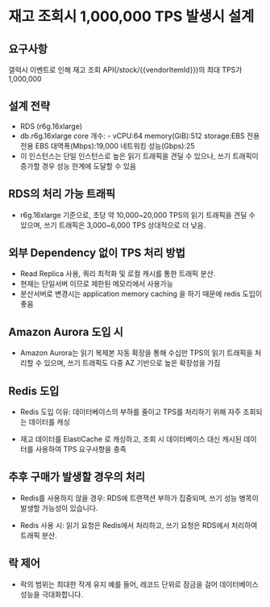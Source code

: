 # 재고 조회시 1,000,000 TPS 발생시 설계

## 요구사항

갤럭시 이벤트로 인해 재고 조회 API(/stock/{{vendorItemId}})의 최대 TPS가 1,000,000

## 설계 전략

 - RDS (r6g.16xlarge)
 - db.r6g.16xlarge core 개수: -  vCPU:64 memory(GiB):512 storage:EBS 전용 전용 EBS 대역폭(Mbps):19,000 네트워킹 성능(Gbps):25
 - 이 인스턴스는 단일 인스턴스로 높은 읽기 트래픽을 견딜 수 있으나, 쓰기 트래픽이 증가할 경우 성능 한계에 도달할 수 있음

## RDS의 처리 가능 트래픽

- r6g.16xlarge 기준으로, 초당 약 10,000~20,000 TPS의 읽기 트래픽을 견딜 수 있으며, 쓰기 트래픽은 3,000~6,000 TPS 상대적으로 더 낮음.

## 외부 Dependency 없이 TPS 처리 방법

 - Read Replica 사용, 쿼리 최적화 및 로컬 캐시를 통한 트래픽 분산.
 - 현재는 단일서버 이므로 제한된 메모리에서 사용가능
 - 분산서버로 변경시는 application memory caching 을 하기 때문에 redis 도입이 좋움

## Amazon Aurora 도입 시

- Amazon Aurora는 읽기 복제본 자동 확장을 통해 수십만 TPS의 읽기 트래픽을 처리할 수 있으며, 쓰기 트래픽도 다중 AZ 기반으로 높은 확장성을 가짐

## Redis 도입

- Redis 도입 이유: 데이터베이스의 부하를 줄이고 TPS를 처리하기 위해 자주 조회되는 데이터를 캐싱

- 재고 데이터를 ElastiCache 로 캐싱하고, 조회 시 데이터베이스 대신 캐시된 데이터를 사용하여 TPS 요구사항을 충족

## 추후 구매가 발생할 경우의 처리

- Redis를 사용하지 않을 경우: RDS에 트랜잭션 부하가 집중되며, 쓰기 성능 병목이 발생할 가능성이 있습니다.

- Redis 사용 시: 읽기 요청은 Redis에서 처리하고, 쓰기 요청은 RDS에서 처리하여 트래픽 분산.

## 락 제어

- 락의 범위는 최대한 작게 유지 예를 들어, 레코드 단위로 잠금을 걸어 데이터베이스 성능을 극대화합니다.





